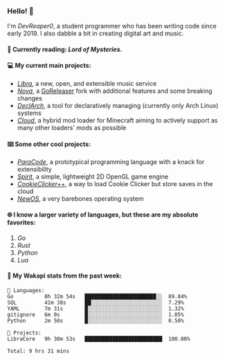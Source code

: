 ### Hello! 👋

I'm _DevReaper0_, a student programmer who has been writing code since early 2019. I also dabble a bit in creating digital art and music.

#### 📖 Currently reading: *Lord of Mysteries*.

#### 💻 My current main projects:

-   _[Libra](https://github.com/LibraMusic)_, a new, open, and extensible music service
-   _[Nova](https://github.com/LibraMusic/Nova)_, a [GoReleaser](https://github.com/goreleaser/goreleaser) fork with additional features and some breaking changes
-   _[DeclArch](https://github.com/DevReaper0/declarch)_, a tool for declaratively managing (currently only Arch Linux) systems
-   _[Cloud](https://github.com/CloudLoaderMC/CloudLoader)_, a hybrid mod loader for Minecraft aiming to actively support as many other loaders' mods as possible

#### ⌨️ Some other cool projects:

-   _[ParaCode](https://github.com/ParaCodeLang/ParaCode)_, a prototypical programming language with a knack for extensibility
-   _[Spirit](https://gitlab.com/DevReaper0/SpiritEngine)_, a simple, lightweight 2D OpenGL game engine
-   _[CookieClicker++](https://github.com/DevReaper0/CookieClickerPlusPlus)_, a way to load Cookie Clicker but store saves in the cloud
-   _[NewOS](https://github.com/DevReaper0/NewOS)_, a very barebones operating system

#### 🌐 I know a larger variety of languages, but these are my absolute favorites:

1. _Go_
2. _Rust_
3. _Python_
4. _Lua_

#### 📡 My Wakapi stats from the past week:

```text
💾 Languages:
Go          8h 32m 54s   ███████████████████████░░  89.84%
SQL         41m 38s      ██░░░░░░░░░░░░░░░░░░░░░░░  7.29%
YAML        7m 31s       █░░░░░░░░░░░░░░░░░░░░░░░░  1.32%
gitignore   6m 0s        █░░░░░░░░░░░░░░░░░░░░░░░░  1.05%
Python      2m 50s       █░░░░░░░░░░░░░░░░░░░░░░░░  0.50%

💼 Projects:
LibraCore   9h 30m 53s   █████████████████████████  100.00%

Total: 9 hrs 31 mins
```
